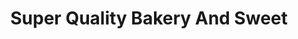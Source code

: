 ---
title: "Super Quality Bakery And Sweet"
url: /karachi/super-quality-bakery-and-sweet/
shop: Bäckerei
---